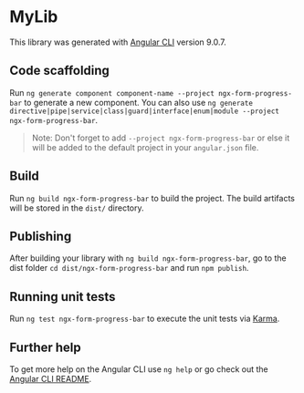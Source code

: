# MyLib

This library was generated with [Angular CLI](https://github.com/angular/angular-cli) version 9.0.7.

## Code scaffolding

Run `ng generate component component-name --project ngx-form-progress-bar` to generate a new component. You can also use `ng generate directive|pipe|service|class|guard|interface|enum|module --project ngx-form-progress-bar`.
> Note: Don't forget to add `--project ngx-form-progress-bar` or else it will be added to the default project in your `angular.json` file. 

## Build

Run `ng build ngx-form-progress-bar` to build the project. The build artifacts will be stored in the `dist/` directory.

## Publishing

After building your library with `ng build ngx-form-progress-bar`, go to the dist folder `cd dist/ngx-form-progress-bar` and run `npm publish`.

## Running unit tests

Run `ng test ngx-form-progress-bar` to execute the unit tests via [Karma](https://karma-runner.github.io).

## Further help

To get more help on the Angular CLI use `ng help` or go check out the [Angular CLI README](https://github.com/angular/angular-cli/blob/master/README.md).
